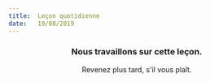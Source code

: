 ```yaml
---
title:  Leçon quotidienne
date:   19/08/2019
---
```


### <center>Nous travaillons sur cette leçon.</center>
<center>Revenez plus tard, s'il vous plaît.</center>